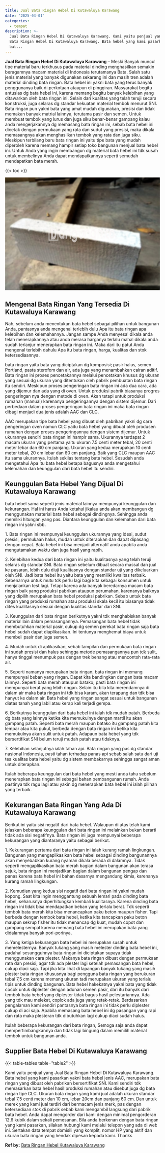 ```yaml
---
title: Jual Bata Ringan Hebel Di Kutawaluya Karawang
date: '2025-03-01'
categories:
  - tempat
description: >-
  Jual Bata Ringan Hebel Di Kutawaluya Karawang. Kami yaitu penjual yang Jual
  Bata Ringan Hebel Di Kutawaluya Karawang. Bata hebel yang kami pasarkan yakni
  bat...
---
```


**Jual Bata Ringan Hebel Di Kutawaluya Karawang** – Meski Banyak muncul tipe material baru terkhusus pada material dinding menghasilkan semakin beragamnya macam material di Indonesia terutamanya Bata. Salah satu jenis material yang banyak digunakan sekarang ini dan masih tren adalah material dinding bata ringan. Bata hebel ini yakni bata yang terus banyak penggunanya baik di perkotaan ataupun di pinggiran. Masyarakat begitu antusias dg bata hebel ini, karena memang begitu banyak kelebihan yang ditawarkan oleh bata ringan ini. Selain dari kualitas yang telah teruji secara konstruksi, juga selaras dg standar kekuatan material tembok menurut SNI. Bata ringan pun yakni bata yang amat mudah digunakan, presisi dan tidak memakan banyak matrial lainnya, terutama pasir dan semen. Untuk membuat tembok yang lurus dan juga siku benar-benar gampang kalau anda mengerjakannya dg memasang bata ringan ini, sebab bata hebel ini dicetak dengan permukaan yang rata dan sudut yang presisi, maka dikala memasangnya akan menghasilkan tembok yang rata dan juga siku. Meskipun terbilang baru bata ringan ini yaitu tipe bata yang mudah diperoleh karena memang hampir setiap toko bangunan menjual bata hebel ini. Untuk Anda yang ingin membangun dg material bata hebel ini tdk susah untuk membelinya Anda dapat mendapatkannya seperti semudah mendapatkan bata merah.

{{< toc >}}

![Jual Bata Ringan Hebel Di Kutawaluya Karawang](/images/jual-hebel-murah-04.png)

## Mengenal Bata Ringan Yang Tersedia Di Kutawaluya Karawang

Nah, sebelum anda menentukan bata hebel sebagai pilihan untuk bangunan Anda, pantasnya anda mengenal terlebih dulu Apa itu bata ringan apa kelebihan dan kelemahannya. Jangan sampe Anda menyesal dikala anda telah menerapkannya atau anda merasa harganya terlalu mahal dikala anda sudah terlanjur menerapkan bata ringan ini. Maka dari itu patut Anda mengenal terlebih dahulu Apa itu bata ringan, harga, kualitas dan stok ketersediaannya.

bata ringan yaitu bata yang diciptakan dg komposisi; pasir halus, semen Portland, pasta sterofom dan air, ada juga yang menambahkan cairan aditif. Bata ringan ini proses pencetakannya melalui pencetakan khusus dg ukuran yang sesuai dg ukuran yang ditentukan oleh pabrik pembuatan bata ringan itu sendiri. Meskipun proses pengeringan bata ringan ini ada dua cara, ada yang dijemur dan ada yang di oven. Untuk produksi pabrik biasanya progres pengeringan nya dengan metode di oven. Akan tetapi untuk produksi rumahan (manual) karenanya pengeringannya dengan sistem dijemur. Dari perbedaan dalam proses pengeringan bata ringan ini maka bata ringan dibagi menjadi dua jenis adalah AAC dan CLC.

AAC merupakan tipe bata hebel yang dibuat oleh pabrikan yakni dg cara pengeringan oven namun CLC yaitu bata hebel yang dibuat oleh produsen rumahan dengan proses pengeringannya dengan sistem dijemur. Untuk ukurannya sendiri bata ringan ini hampir sama. Ukurannya terdapat 2 macam ukuran yang pertama yaitu ukuran 7.5 centi meter tebal, 20 centi meter lebar dan 60 cm panjang. Ukuran yang kedua merupakan 10 centi meter tebal, 20 cm lebar dan 60 cm panjang. Baik yang CLC maupun AAC itu sama ukurannya. Itulah sekilas tentang bata hebel. Sesudah anda mengetahui Apa itu bata hebel betapa bagusnya anda mengetahui kelemahan dan keunggulan dari bata hebel itu sendiri.

## Keunggulan Bata Hebel Yang Dijual Di Kutawaluya Karawang

bata hebel sama seperti jenis material lainnya mempunyai keunggulan dan kekurangan. Hal ini harus Anda ketahui jikalau anda akan membangun dg menggunakan material bata hebel sebagai dindingnya. Sehingga anda memiliki hitungan yang pas. Diantara keunggulan dan kelemahan dari bata ringan ini yakni sbb.

1\. Bata ringan ini mempunyai keunggulan ukurannya yang ideal, sudut presisi, permukaan halus, mudah untuk diterapkan dan dapat dipasang dengan cepat. Bata hebel ini bisa menjadi alternatif anda apabila anda mengutamakan waktu dan juga hasil yang rapih.

2\. Kelebihan kedua dari bata ringan ini yaitu kualitasnya yang telah teruji selaras dg standar SNI. Bata ringan sebelum dibuat secara massal dan jual ke pasaran, lebih dulu diuji kualitasnya dengan standar uji yang dikeluarkan oleh SNI. Jadi bata hebel itu yaitu bata yang memiliki kwalitas terbaik. Sebenarnya untuk mutu tdk perlu lagi bagi kita sebagai konsumen untuk menjalankan test lagi. Tetapi karena ada banyak beredarnya macam bata ringan baik yang produksi pabrikan ataupun perumahan, karenanya baiknya yang dipilih merupakan bata hebel produksi pabrikan. Sebab untuk bata ringan yang produksi rumahan atau produksi skala kecil itu biasanya tidak dites kualitasnya sesuai dengan kualitas standar dari SNI.

3\. Keunggulan dari bata ringan berikutnya yakni tdk menghabiskan banyak material lain dalam pemasangannya. Pemasangan bata hebel tidak membutuhkan material pasir, cukup dg semen perekat bata ringan saja bata hebel sudah dapat diaplikasikan. Ini tentunya menghemat biaya untuk membeli pasir dan juga semen.

4\. Mudah untuk di aplikasikan, sebab tampilan dan permukaan bata ringan ini sudah presisi dan halus sehingga metode pemasangannya pun tdk sulit, hanya tinggal menumpuk pas dengan trek benang atau mencontoh rata-rata air.

5\. Seperti namanya merupakan bata ringan, bata ringan ini memang mempunyai beban yang ringan. Dapat kita bandingkan dengan bata macam lainnya. Seperti bata merah ataupun batako, pasti bata ringan ini mempunyai berat yang lebih ringan. Selain itu bila kita merendamnya di dalam air maka bata ringan ini tdk bisa karam, akan terapung dan tdk bisa hanyut ke dalam air. Bata hebel yang ringan sangat sesuai untuk bangunan diatas tanah yang labil atau kerap kali terjadi gempa.

6\. Berikutnya keunggulan dari bata hebel ini ialah tdk mudah patah. Berbeda dg bata yang lainnya ketika kita memukulnya dengan martil itu akan gampang patah. Seperti bata merah maupun batako itu gampang patah kita lempar atau kita pukul, berbeda dengan bata ringan ini ketika kita memukulnya akan sulit untuk patah. Adapaun bata hebel yang tdk bersertifikat SNI belum teruji mudah patah atau tidaknya.

7\. Kelebihan selanjutnya ialah tahan api. Bata ringan yang pas dg standar nasional Indonesia, pasti tahan terhadap panas api sebab salah satu dari uji tes kualitas bata hebel yaitu dg sistem membakarnya sehingga sangat aman untuk diterapkan.

Itulah beberapa keunggulan dari bata hebel yang mesti anda tahu sebelum menerapkan bata ringan ini sebagai bahan pembangunan rumah. Anda pastinya tdk ragu lagi atau yakin dg menerapkan bata hebel ini ialah pilihan yang terbaik.

## Kekurangan Bata Ringan Yang Ada Di Kutawaluya Karawang

Berikut ini yaitu sisi negatif dari bata hebel. Walaupun di atas telah kami jelaskan beberapa keunggulan dari bata ringan ini melainkan bukan berarti tidak ada sisi negatifnya. Bata ringan ini juga mempunyai beberapa kekurangan yang diantaranya yaitu sebagai berikut.

1\. Kekurangan pertama dari bata ringan ini ialah kurang ramah lingkungan. Bangunan yang mengaplikasikan bata hebel sebagai dinding bangunannya akan menyebabkan kurang nyaman dikala berada di dalamnya. Tidak seperti mengaplikasikan bata merah bagian dalam bangunan akan terasa sejuk, bata ringan ini menjadikan bagian dalam bangunan pengap dan panas karena bata hebel ini bahan dasarnya mengandung kimia, karenanya kurang ramah lingkungan.

2\. Kemudian yang kedua sisi negatif dari bata ringan ini yakni mudah kopong. Saat kita ingin menggantung sebuah lemari pada dinding bata hebel, seharusnya diperhitungkan kembali kualitasnya. Karena dinding bata ringan ini tidak bisa mendapatkan beban yang terlalu berat. Tdk seperti tembok bata merah kita bisa menancapkan paku beton maupun fisher. Tapi berbeda dengan tembok bata hebel, ketika kita tancapkan paku beton maupun sekrup fisher itu tidak menancap dg kuat, mudah copot dan gampang sempal karena memang bata hebel ini merupakan bata yang didalamnya banyak pori-porinya.

3\. Yang ketiga kekurangan bata hebel ini merupakan susah untuk memelesternya. Banyak tukang yang masih melester dinding bata hebel ini, padahal sesungguhnya bata ringan ini diciptakan supaya tidak menggunakan cara plester. Makanya bata ringan dibuat dengan permukaan rata dan presisi, agar tdk ada plester lagi setelah pemasangan bata hebel, cukup diaci saja. Tapi jika kita lihat di lapangan banyak tukang yang masih plester bata ringan khususnya bagi pengguna bata ringan yang berukuran tebal 7,5 cm karena memang ukuran tadi merupakan ukuran yang terlalu tipis untuk dinding bangunan. Bata hebel hakekatnya yakni bata yang tidak cocok untuk diplester dengan adonan semen pasir, dari itu banyak dari tembok bata hebel yang diplester tidak bagus hasil pelestariannya. Ada yang tdk mau melekat, coplok ada juga yang retak-retak. Berdasarkan pengalaman kami sendiri pantasnya bata ringan ini tidak perlu diplester cukup di aci saja. Apabila memasang bata hebel ini dg pasangan yang rapi dan rata maka plesteran tdk dibutuhkan lagi cukup diaci sudah halus.

Itulah beberapa kekurangan dari bata ringan, Semoga saja anda dapat mempertimbangkannya dan tidak lagi bingung dalam memilih material tembok untuk bangunan anda.

## Supplier Bata Hebel Di Kutawaluya Karawang

{{< table-tables table="table2" >}}

Kami yaitu penjual yang Jual Bata Ringan Hebel Di Kutawaluya Karawang. Bata hebel yang kami pasarkan yakni bata hebel jenis AAC, merupakan bata ringan yang dibuat oleh pabrikan bersertifikat SNI. Kami sendiri tdk memasarkan bata hebel hasil produksi rumahan atau disebut juga dg bata ringan tipe CLC. Ukuran bata ringan yang kami jual adalah ukuran standar tebal 7,5 centi meter dan 10 cm, lebar 20cm dan panjang 60 cm. Dan untuk merek yang kami jual terdiri dari bermacam jenis merk, pas dengan ketersediaan stok di pabrik sebab kami mengambil langsung dari pabrik bata hebel. Anda dapat mengorder dari kami dengan minimal pengorderan 12,6 kubik dalam sekali pemesanan. Bila anda berkenan dengan bata ringan yang kami pasarkan, silakan hubungi kami melalui telepon yang ada di web ini. Sertakan data tempat domisili yang komplit, nomor HP yang aktif dan ukuran bata ringan yang hendak dipesan kepada kami. Thanks.

**Ref by:** [Bata Ringan Hebel Kutawaluya Karawang](https://id.wikipedia.org/wiki/Bata)
